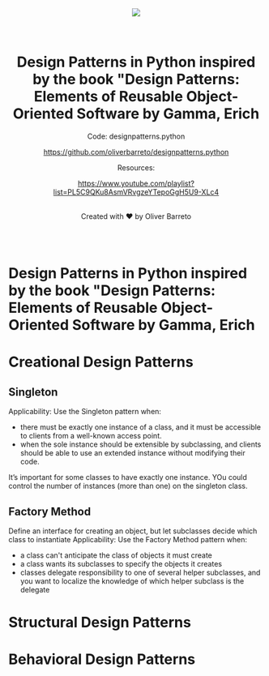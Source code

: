 <div align="center">
  <a href="https://oliverbarreto.com">
    <img src="https://www.oliverbarreto.com/images/site-logo.png" />
  </a>
</div>
</br>
</br>
<div align="center">
  <h1>Design Patterns in Python inspired by the book "Design Patterns: Elements of Reusable Object-Oriented Software by Gamma, Erich</h1>
  <p>Code: designpatterns.python</p>
  <a href="https://github.com/oliverbarreto/designpatterns.python">https://github.com/oliverbarreto/designpatterns.python</a>
  <p>Resources:</p>
  <a href="https://www.youtube.com/playlist?list=PL5C9QKu8AsmVRvgzeYTepoGgH5U9-XLc4">https://www.youtube.com/playlist?list=PL5C9QKu8AsmVRvgzeYTepoGgH5U9-XLc4</a>
  </br>
  </br>
  <p>Created with ❤️ by Oliver Barreto</p>
</div>

</br>
</br>

# Design Patterns in Python inspired by the book "Design Patterns: Elements of Reusable Object-Oriented Software by Gamma, Erich

# Creational Design Patterns

## Singleton

Applicability: Use the Singleton pattern when:

- there must be exactly one instance of a class, and it must be accessible to clients from a well-known access point.
- when the sole instance should be extensible by subclassing, and clients should be able to use an extended instance without modifying their code.

It’s important for some classes to have exactly one instance. YOu could control the number of instances (more than one) on the singleton class.

## Factory Method

Define an interface for creating an object, but let subclasses decide which class to instantiate
Applicability: Use the Factory Method pattern when:

- a class can't anticipate the class of objects it must create
- a class wants its subclasses to specify the objects it creates
- classes delegate responsibility to one of several helper subclasses, and you want to localize the knowledge of which helper subclass is the delegate

# Structural Design Patterns

# Behavioral Design Patterns
